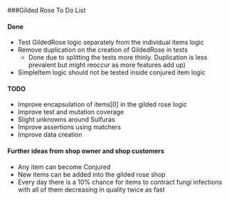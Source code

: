 ###Gilded Rose To Do List

#### Done
- Test GildedRose logic separately from the individual items logic
- Remove duplication on the creation of GildedRose in tests 
  - Done due to splitting the tests more thinly. Duplication is less prevalent but might reoccur as more features add up)
- SimpleItem logic should not be tested inside conjured item logic

#### TODO

- Improve encapsulation of items[0] in the gilded rose logic
- Improve test and mutation coverage
- Slight unknowns around Sulfuras
- Improve assertions using matchers
- Improve data creation

#### Further ideas from shop owner and shop customers 

- Any item can become Conjured
- New items can be added into the gilded rose shop
- Every day there is a 10% chance for items to contract fungi infections with all of them decreasing in quality twice as fast 
